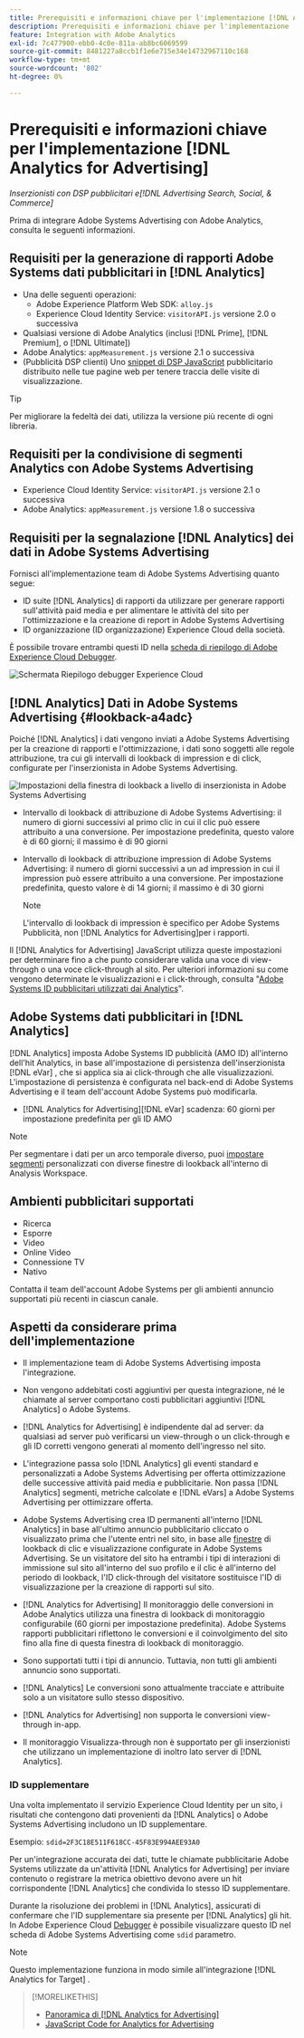 ```yaml
---
title: Prerequisiti e informazioni chiave per l'implementazione [!DNL Analytics for Advertising]
description: Prerequisiti e informazioni chiave per l'implementazione [!DNL Analytics for Advertising]
feature: Integration with Adobe Analytics
exl-id: 7c477900-ebb0-4c0e-811a-ab8bc6069599
source-git-commit: 8481227a8ccb1f1e6e715e34e14732967110c168
workflow-type: tm+mt
source-wordcount: '802'
ht-degree: 0%

---
```


# Prerequisiti e informazioni chiave per l&#39;implementazione [!DNL Analytics for Advertising]

*Inserzionisti con DSP pubblicitari e[!DNL Advertising Search, Social, & Commerce]*

Prima di integrare Adobe Systems Advertising con Adobe Analytics, consulta le seguenti informazioni.

## Requisiti per la generazione di rapporti Adobe Systems dati pubblicitari in [!DNL Analytics]

* Una delle seguenti operazioni:
   * Adobe Experience Platform Web SDK: `alloy.js`
   * Experience Cloud Identity Service: `visitorAPI.js` versione 2.0 o successiva
* Qualsiasi versione di Adobe Analytics (inclusi [!DNL Prime], [!DNL Premium], o [!DNL Ultimate])
* Adobe Analytics: `appMeasurement.js` versione 2.1 o successiva
* (Pubblicità DSP clienti) Uno [snippet di DSP JavaScript](javascript.md) pubblicitario distribuito nelle tue pagine web per tenere traccia delle visite di visualizzazione.

>[!TIP]
>
>Per migliorare la fedeltà dei dati, utilizza la versione più recente di ogni libreria.

## Requisiti per la condivisione di segmenti Analytics con Adobe Systems Advertising

* Experience Cloud Identity Service: `visitorAPI.js` versione 2.1 o successiva
* Adobe Analytics: `appMeasurement.js` versione 1.8 o successiva

## Requisiti per la segnalazione [!DNL Analytics] dei dati in Adobe Systems Advertising

Fornisci all&#39;implementazione team di Adobe Systems Advertising quanto segue:

* ID suite [!DNL Analytics] di rapporti da utilizzare per generare rapporti sull&#39;attività paid media e per alimentare le attività del sito per l&#39;ottimizzazione e la creazione di report in Adobe Systems Advertising
* ID organizzazione (ID organizzazione) Experience Cloud della società.

È possibile trovare entrambi questi ID nella [scheda di riepilogo di Adobe Experience Cloud Debugger](https://experienceleague.adobe.com/docs/debugger/using-v2/summary.html).

![Schermata Riepilogo debugger Experience Cloud](/help/integrations/assets/a4adc-debugger-summary.png)

## [!DNL Analytics] Dati in Adobe Systems Advertising {#lookback-a4adc}

Poiché [!DNL Analytics] i dati vengono inviati a Adobe Systems Advertising per la creazione di rapporti e l&#39;ottimizzazione, i dati sono soggetti alle regole attribuzione, tra cui gli intervalli di lookback di impression e di click, configurate per l&#39;inserzionista in Adobe Systems Advertising.

![Impostazioni della finestra di lookback a livello di inserzionista in Adobe Systems Advertising](/help/integrations/assets/a4adc-lookbacks.png)

* Intervallo di lookback di attribuzione di Adobe Systems Advertising: il numero di giorni successivi al primo clic in cui il clic può essere attribuito a una conversione. Per impostazione predefinita, questo valore è di 60 giorni; il massimo è di 90 giorni
* Intervallo di lookback di attribuzione impression di Adobe Systems Advertising: il numero di giorni successivi a un ad impression in cui il impression può essere attribuito a una conversione. Per impostazione predefinita, questo valore è di 14 giorni; il massimo è di 30 giorni

  >[!NOTE]
  >
  > L&#39;intervallo di lookback di impression è specifico per Adobe Systems Pubblicità, non [!DNL Analytics for Advertising]per i rapporti.

Il [!DNL Analytics for Advertising] JavaScript utilizza queste impostazioni per determinare fino a che punto considerare valida una voce di view-through o una voce click-through al sito. Per ulteriori informazioni su come vengono determinate le visualizzazioni e i click-through, consulta &quot;[Adobe Systems ID pubblicitari utilizzati dai Analytics](ids.md)&quot;.

## Adobe Systems dati pubblicitari in [!DNL Analytics]

[!DNL Analytics] imposta Adobe Systems ID pubblicità (AMO ID) all&#39;interno dell&#39;hit Analytics, in base all&#39;impostazione di persistenza dell&#39;inserzionista [!DNL eVar] , che si applica sia ai click-through che alle visualizzazioni. L&#39;impostazione di persistenza è configurata nel back-end di Adobe Systems Advertising e il team dell&#39;account Adobe Systems può modificarla.

* [!DNL Analytics for Advertising][!DNL eVar] scadenza: 60 giorni per impostazione predefinita per gli ID AMO

>[!NOTE]
>
>Per segmentare i dati per un arco temporale diverso, puoi [impostare segmenti](https://experienceleague.adobe.com/docs/analytics/components/segmentation/segmentation-workflow/seg-build.html) personalizzati con diverse finestre di lookback all&#39;interno di Analysis Workspace.

## Ambienti pubblicitari supportati

* Ricerca
* Esporre
* Video
* Online Video
* Connessione TV
* Nativo

Contatta il team dell&#39;account Adobe Systems per gli ambienti annuncio supportati più recenti in ciascun canale.

## Aspetti da considerare prima dell&#39;implementazione

* Il implementazione team di Adobe Systems Advertising imposta l&#39;integrazione.

* Non vengono addebitati costi aggiuntivi per questa integrazione, né le chiamate al server comportano costi pubblicitari aggiuntivi [!DNL Analytics] o Adobe Systems.

* [!DNL Analytics for Advertising] è indipendente dal ad server: da qualsiasi ad server può verificarsi un view-through o un click-through e gli ID corretti vengono generati al momento dell&#39;ingresso nel sito.

* L&#39;integrazione passa solo [!DNL Analytics] gli eventi standard e personalizzati a Adobe Systems Advertising per offerta ottimizzazione delle successive attività paid media e pubblicitarie. Non passa [!DNL Analytics] segmenti, metriche calcolate e [!DNL eVars] a Adobe Systems Advertising per ottimizzare offerta.

* Adobe Systems Advertising crea ID permanenti all&#39;interno [!DNL Analytics] in base all&#39;ultimo annuncio pubblicitario cliccato o visualizzato prima che l&#39;utente entri nel sito, in base alle [finestre](#lookback-a4adc) di lookback di clic e visualizzazione configurate in Adobe Systems Advertising. Se un visitatore del sito ha entrambi i tipi di interazioni di immissione sul sito all&#39;interno del suo profilo e il clic è all&#39;interno del periodo di lookback, l&#39;ID click-through del visitatore sostituisce l&#39;ID di visualizzazione per la creazione di rapporti sul sito.

* [!DNL Analytics for Advertising] Il monitoraggio delle conversioni in Adobe Analytics utilizza una finestra di lookback di monitoraggio configurabile (60 giorni per impostazione predefinita). Adobe Systems rapporti pubblicitari riflettono le conversioni e il coinvolgimento del sito fino alla fine di questa finestra di lookback di monitoraggio.

* Sono supportati tutti i tipi di annuncio. Tuttavia, non tutti gli ambienti annuncio sono supportati.

* [!DNL Analytics] Le conversioni sono attualmente tracciate e attribuite solo a un visitatore sullo stesso dispositivo.

* [!DNL Analytics for Advertising] non supporta le conversioni view-through in-app.

* Il monitoraggio Visualizza-through non è supportato per gli inserzionisti che utilizzano un implementazione di inoltro lato server di [!DNL Analytics].

### ID supplementare

Una volta implementato il servizio Experience Cloud Identity per un sito, i risultati che contengono dati provenienti da [!DNL Analytics] o Adobe Systems Advertising includono un ID supplementare.

Esempio: `sdid=2F3C18E511F618CC-45F83E994AEE93A0`

Per un&#39;integrazione accurata dei dati, tutte le chiamate pubblicitarie Adobe Systems utilizzate da un&#39;attività [!DNL Analytics for Advertising] per inviare contenuto o registrare la metrica obiettivo devono avere un hit corrispondente [!DNL Analytics] che condivida lo stesso ID supplementare.

Durante la risoluzione dei problemi in [!DNL Analytics], assicurati di confermare che l&#39;ID supplementare sia presente per [!DNL Analytics] gli hit. In Adobe Experience Cloud [Debugger](https://experienceleague.adobe.com/docs/debugger/using-v2/summary.html) è possibile visualizzare questo ID nel scheda di Adobe Systems Advertising come `sdid` parametro.

>[!NOTE]
>
> Questo implementazione funziona in modo simile all&#39;integrazione [!DNL Analytics for Target] .

>[!MORELIKETHIS]
>
>* [Panoramica di [!DNL Analytics for Advertising]](overview.md)
>* [JavaScript Code for Analytics for Advertising](/help/integrations/analytics/javascript.md)
